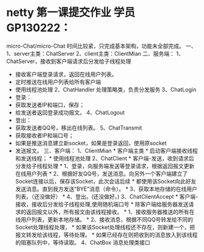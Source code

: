 # netty  第一课提交作业 学员GP130222：
 micro-Chat/micro-Chat
 时间比较紧，只完成基本架构，功能未全部完成。
 一、
 1、server主类：ChatServer
 2、client主类：ClientMian
 二、服务端：
  1、ChatServer，接收到客户端请求后分发给子线程处理
  * 接收客户端登录请求，返回在线用户列表。
  * 定时推送在线用户列表给所有客户端
  * 使用线程池处理
  2、ChatHandler
  处理策略类，负责分发服务
  3、ChatLogin
   * 登录：
   * 获取发送者IP和端口，保存；
   * 给发送者返回登录成功报文。
   4、ChatLogout
  * 登出：
  * 获取发送者QQ号，移出在线列表。
  5、ChatTransmit
   * 获取接收者IP和端口号；
   * 如果是推送消息建立新socket，如果是登录返回，使用原socket
   * 发送报文。
   三、客户端：
   1、ClientMian
    * 客户端主类
    * 启动客户端接收线程和发送线程；
    * 使用线程池处理
   2、ChatClient
    * 客户端-发送，收到请求后分发给子线程处理
    * 1、登录，向服务端发送等登录请求，根据返回报文更新在线用户列表
    * 2、根据好友QQ号，发送消息。向另外一个客户端建立了Socket连接以后，保存该Socket，此次会话后续
    * 都使用该Socket向此好友发送消息。直到我方发送“BYE”消息（命令）。
    * 3、获取本地存储的在线用户列表。（还没做好）
    * 4、登出。(还没做好。)
   3、ChatClientAccept
    * 客户端-接收，接收后分发给子线程处理,使用随机端口号
    * 除客户端给服务器发送请求的返回报文以外，所有报文由该线程接收。
    * 1、接收服务器推送的所有在线用户列表，更新本地存储。
    * 2、接收消息，根据不同QQ号转发给不同的Socket处理线程处理，
    *      如果该Socket处理线程还不存在，则新建一个，把报文转发给该线程，等待处理。
    *      如果已经存在则把收到的消息放入到该线程的阻塞队列中，等待读取。
   4、ChatBox
    消息处理类接口

